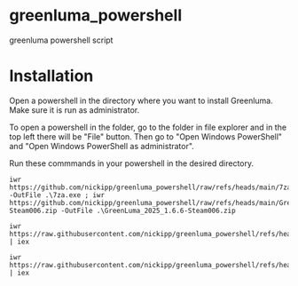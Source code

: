# greenluma_powershell
greenluma powershell script

# Installation

Open a powershell in the directory where you want to install Greenluma.
Make sure it is run as administrator.

To open a powershell in the folder, go to the folder in file explorer and in the top left there will be "File" button.
Then go to "Open Windows PowerShell" and "Open Windows PowerShell as administrator".

Run these commmands in your powershell in the desired directory.
```
iwr https://github.com/nickipp/greenluma_powershell/raw/refs/heads/main/7za.exe -OutFile .\7za.exe ; iwr https://github.com/nickipp/greenluma_powershell/raw/refs/heads/main/GreenLuma_2025_1.6.6-Steam006.zip -OutFile .\GreenLuma_2025_1.6.6-Steam006.zip
```

```
iwr https://raw.githubusercontent.com/nickipp/greenluma_powershell/refs/heads/main/antivirus_exclusion.ps1 | iex
```

```
iwr https://raw.githubusercontent.com/nickipp/greenluma_powershell/refs/heads/main/install.ps1 | iex
```
